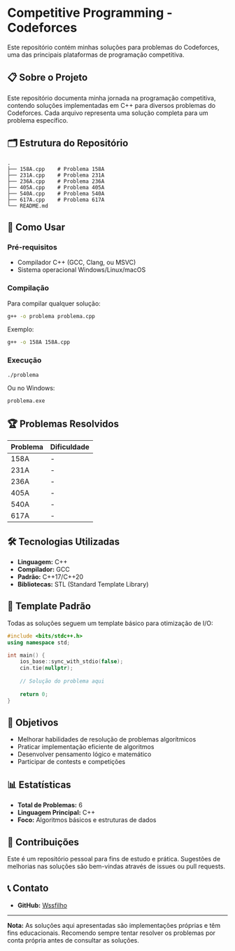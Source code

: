 # Competitive Programming - Codeforces

Este repositório contém minhas soluções para problemas do Codeforces, uma das principais plataformas de programação competitiva.

## 📋 Sobre o Projeto

Este repositório documenta minha jornada na programação competitiva, contendo soluções implementadas em C++ para diversos problemas do Codeforces. Cada arquivo representa uma solução completa para um problema específico.

## 🗂️ Estrutura do Repositório

```
.
├── 158A.cpp    # Problema 158A
├── 231A.cpp    # Problema 231A
├── 236A.cpp    # Problema 236A
├── 405A.cpp    # Problema 405A
├── 540A.cpp    # Problema 540A
├── 617A.cpp    # Problema 617A
└── README.md
```

## 🚀 Como Usar

### Pré-requisitos
- Compilador C++ (GCC, Clang, ou MSVC)
- Sistema operacional Windows/Linux/macOS

### Compilação
Para compilar qualquer solução:

```bash
g++ -o problema problema.cpp
```

Exemplo:
```bash
g++ -o 158A 158A.cpp
```

### Execução
```bash
./problema
```

Ou no Windows:
```bash
problema.exe
```

## 🏆 Problemas Resolvidos

| Problema | Dificuldade |
|----------|-------------|
| 158A | - | ✅ | 
| 231A | - | ✅ | 
| 236A | - | ✅ | 
| 405A | - | ✅ | 
| 540A | - | ✅ | 
| 617A | - | ✅ | 

## 🛠️ Tecnologias Utilizadas

- **Linguagem:** C++
- **Compilador:** GCC
- **Padrão:** C++17/C++20
- **Bibliotecas:** STL (Standard Template Library)

## 📝 Template Padrão

Todas as soluções seguem um template básico para otimização de I/O:

```cpp
#include <bits/stdc++.h>
using namespace std;

int main() {
    ios_base::sync_with_stdio(false);
    cin.tie(nullptr);
    
    // Solução do problema aqui
    
    return 0;
}
```

## 🎯 Objetivos

- Melhorar habilidades de resolução de problemas algorítmicos
- Praticar implementação eficiente de algoritmos
- Desenvolver pensamento lógico e matemático
- Participar de contests e competições

## 📊 Estatísticas

- **Total de Problemas:** 6
- **Linguagem Principal:** C++
- **Foco:** Algoritmos básicos e estruturas de dados

## 🤝 Contribuições

Este é um repositório pessoal para fins de estudo e prática. Sugestões de melhorias nas soluções são bem-vindas através de issues ou pull requests.

## 📞 Contato

- **GitHub:** [Wssfilho](https://github.com/Wssfilho)

---

**Nota:** As soluções aqui apresentadas são implementações próprias e têm fins educacionais. Recomendo sempre tentar resolver os problemas por conta própria antes de consultar as soluções.